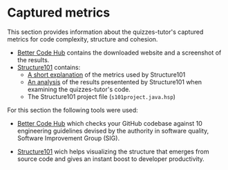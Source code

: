 # Captured metrics
This section provides information about the quizzes-tutor's captured metrics for code complexity, structure and cohesion.

* [Better Code Hub](./better-code-hub) contains the downloaded website and a screenshot of the results.
* [Structure101](./structure101) contains:
    * [A short explanation](./structure101/how_structure101_measures_complexity.md) of the metrics used by Structure101
    * [An analysis](./structure101/quizes_tutor_complexity_analysis.md) of the results presentented by Structure101 when examining the quizzes-tutor's code.
    * The Structure101 project file (`s101project.java.hsp`)

For this section the following tools were used:

* [Better Code Hub](https://bettercodehub.com/) which checks your GitHub codebase against 10 engineering guidelines devised by the authority in software quality, Software Improvement Group (SIG).

* [Structure101](https://structure101.com/) wich helps visualizing the structure that emerges from source code and gives an instant boost to developer productivity.